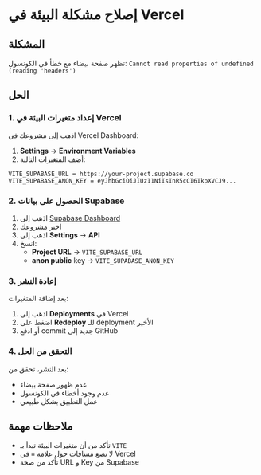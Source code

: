 # إصلاح مشكلة البيئة في Vercel

## المشكلة
تظهر صفحة بيضاء مع خطأ في الكونسول: `Cannot read properties of undefined (reading 'headers')`

## الحل

### 1. إعداد متغيرات البيئة في Vercel

اذهب إلى مشروعك في Vercel Dashboard:

1. **Settings** → **Environment Variables**
2. أضف المتغيرات التالية:

```
VITE_SUPABASE_URL = https://your-project.supabase.co
VITE_SUPABASE_ANON_KEY = eyJhbGciOiJIUzI1NiIsInR5cCI6IkpXVCJ9...
```

### 2. الحصول على بيانات Supabase

1. اذهب إلى [Supabase Dashboard](https://supabase.com/dashboard)
2. اختر مشروعك
3. اذهب إلى **Settings** → **API**
4. انسخ:
   - **Project URL** → `VITE_SUPABASE_URL`
   - **anon public** key → `VITE_SUPABASE_ANON_KEY`

### 3. إعادة النشر

بعد إضافة المتغيرات:
1. اذهب إلى **Deployments** في Vercel
2. اضغط على **Redeploy** للـ deployment الأخير
3. أو ادفع commit جديد إلى GitHub

### 4. التحقق من الحل

بعد النشر، تحقق من:
- عدم ظهور صفحة بيضاء
- عدم وجود أخطاء في الكونسول
- عمل التطبيق بشكل طبيعي

## ملاحظات مهمة

- تأكد من أن متغيرات البيئة تبدأ بـ `VITE_`
- لا تضع مسافات حول علامة `=` في Vercel
- تأكد من صحة URL و Key من Supabase
